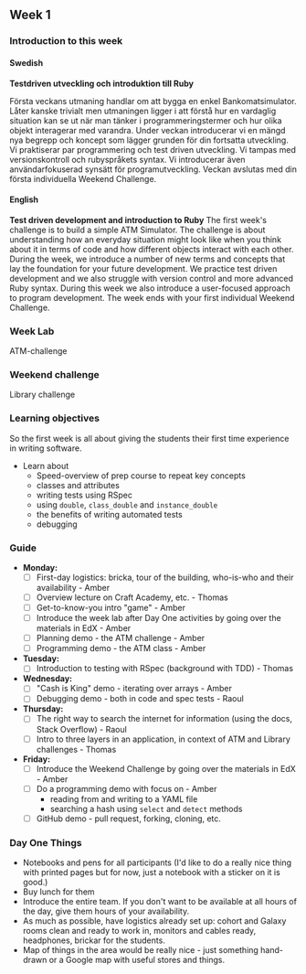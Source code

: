 ## Week 1
### Introduction to this week

#### Swedish
**Testdriven utveckling och introduktion till Ruby**

Första veckans utmaning handlar om att bygga en enkel Bankomatsimulator. Låter kanske trivialt men utmaningen ligger i att förstå hur en vardaglig situation kan se ut när man tänker i programmeringstermer och hur olika objekt interagerar med varandra. Under veckan introducerar vi en mängd nya begrepp och koncept som lägger grunden för din fortsatta utveckling. Vi praktiserar par programmering och test driven utveckling. Vi tampas med versionskontroll och rubyspråkets syntax. Vi introducerar även användarfokuserad synsätt för programutveckling. Veckan avslutas med din första individuella Weekend Challenge.

#### English
**Test driven development and introduction to Ruby**
The first week's challenge is to build a simple ATM Simulator. The challenge is about understanding how an everyday situation might look like when you think about it in terms of code and how different objects interact with each other. During the week, we introduce a number of new terms and concepts that lay the foundation for your future development. We practice test driven development and we also struggle with version control and more advanced Ruby syntax. During this week we also introduce a user-focused approach to program development. The week ends with your first individual Weekend Challenge.

### Week Lab
ATM-challenge

### Weekend challenge
Library challenge

### Learning objectives
So the first week is all about giving the students their first time experience in writing software.
* Learn about
  - Speed-overview of prep course to repeat key concepts
  - classes and attributes
  - writing tests using RSpec
  - using `double`, `class_double` and `instance_double`
  - the benefits of writing automated tests
  - debugging

### Guide
- **Monday:**
  - [ ] First-day logistics: bricka, tour of the building, who-is-who and their availability - Amber
  - [ ] Overview lecture on Craft Academy, etc. - Thomas
  - [ ] Get-to-know-you intro "game" - Amber
  - [ ] Introduce the week lab after Day One activities by going over the materials in EdX - Amber
  - [ ] Planning demo - the ATM challenge - Amber
  - [ ] Programming demo - the ATM class - Amber
- **Tuesday:**
  - [ ] Introduction to testing with RSpec (background with TDD) - Thomas
- **Wednesday:**
  - [ ] "Cash is King" demo - iterating over arrays - Amber
  - [ ] Debugging demo - both in code and spec tests - Raoul
- **Thursday:**
  - [ ] The right way to search the internet for information (using the docs, Stack Overflow) - Raoul
  - [ ] Intro to three layers in an application, in context of ATM and Library challenges - Thomas
- **Friday:**
  - [ ] Introduce the Weekend Challenge by going over the materials in EdX - Amber
  - [ ] Do a programming demo with focus on - Amber
    - reading from and writing to a YAML file
    - searching a hash using `select` and `detect` methods
  - [ ] GitHub demo - pull request, forking, cloning, etc.

### Day One Things
- Notebooks and pens for all participants (I'd like to do a really nice thing with printed pages but for now, just a notebook with a sticker on it is good.)
- Buy lunch for them
- Introduce the entire team. If you don't want to be available at all hours of the day, give them hours of your availability.
- As much as possible, have logistics already set up: cohort and Galaxy rooms clean and ready to work in, monitors and cables ready, headphones, brickar for the students.
- Map of things in the area would be really nice - just something hand-drawn or a Google map with useful stores and things.
